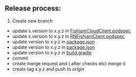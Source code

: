 ## Release process:

1. Create new branch

- update s.version to x.y.z in [FishjamCloudClient.podspec](./FishjamCloudClient.podspec)
- update s.version to x.y.z in [RNFishjamClient.podspec](./packages/react-native-client/ios/RNFishjamClient.podspec)
- update version to x.y.z in [package.json](./packages/react-native-client/package.json)
- update version to x.y.z in [package.json](./package.json)
- update version to x.y.z in [build.gradle](./packages/react-native-client/android/build.gradle)
- commit
- create merge request and ( after checks etc) merge it
- create tag x.y.z and push to origin

